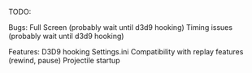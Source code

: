 TODO:

Bugs:
Full Screen (probably wait until d3d9 hooking)
Timing issues (probably wait until d3d9 hooking)

Features:
D3D9 hooking
Settings.ini
Compatibility with replay features (rewind, pause)
Projectile startup
